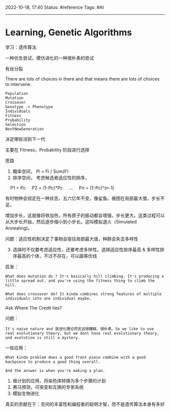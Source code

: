 2022-10-18, 17:40
Status: #reference 
Tags: #AI 

---
# Learning, Genetic Algorithms

学习：遗传算法

一种仿生尝试，模仿进化的一种很朴素的尝试

有丝分裂 

There are lots of choices in there and that means there are lots of choices to intervene.

	Population
	Mutation
	Crossover
	Genotype -> Phenotype
	Individuals
	Fitness
	Probability
	Selection
	NextNewGeneration

决定哪些活到下一代

主要在 Fitness，Probability 阶段进行选择

思路

1. 概率空间， Pi = Fi / Sum(F)
2. 排序空间， 考虑候选者适应性的排序， 

    P1 = Pc
    P2 = (1-Pc)*Pc
    ...
    Pn = (1-Pc)^(n-1)

有时物种会锁定在一种状态，五六亿年不变，像鲨鱼。被困在局部最大值，步长不足。

增加步长，这就像将铁加热，所有原子的振动都会增强，步长更大。这类过程可以从大步长开始，然后逐步缩小到小步长。这叫模拟退火（Simulated Annealing)。

问题：适应性机制决定了事物会驱往局部最大值，种群会失去多样性

3. 选择时不仅要考虑适应性，还要考虑多样性。选择适应性排序最高 & 多样性排序最高的个体，不过不存在，可以画等优线

启发：

	What does mutation do ? It's basically hill climbing. It's producing a little spread out, and you're using the fitness thing to climb the hill.

	What does crossover do? It kinda combines strong features of multiple individuals into one individual maybe.

Ask Where The Credit lies?

问题：

	It's naive nature and 就进化理论而言这很糟糕，很朴素。So we like to use real evolutionary theory, but we dont have real evolutionary theory, and evolution is still a mystery.

一些应用：

	What kinda problem does a good front piece combine with a good backpiece to produce a good thing overall.

	And the answer is when you're making a plan.

1. 做计划的应用，将染色体转换为多个步骤的计划
2. 赛马预测，可突变和互换的专家系统
3. 模拟生物进化

真实的贡献在于：空间的丰富性和编程者的聪明才智，而不是遗传算法本身有多好